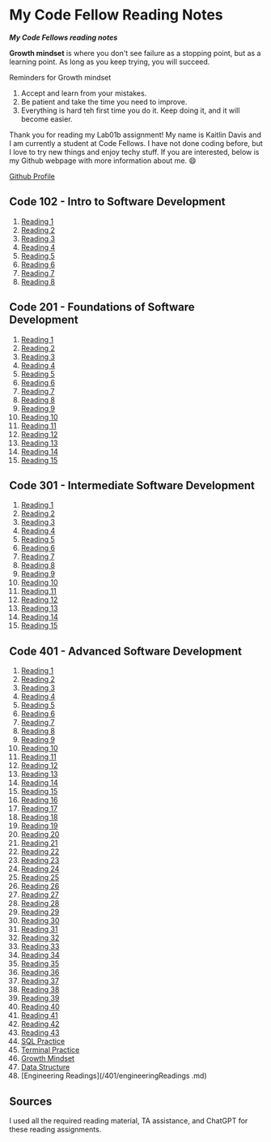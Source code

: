 # My Code Fellow Reading Notes

***My Code Fellows reading notes***

**Growth mindset** is where you don't see failure as a stopping point, but as a learning point. As long as you keep trying, you will succeed. 

Reminders for Growth mindset
1. Accept and learn from your mistakes.
1. Be patient and take the time you need to improve.
1. Everything is hard teh first time you do it. Keep doing it, and it will become easier. 

Thank you for reading my Lab01b assignment! My name is Kaitlin Davis and I am currently a student at Code Fellows. I have not done coding before, but I love to try new things and enjoy techy stuff. If you are interested, below is my Github webpage with more information about me. 
😄

[Github Profile](https://github.com/KaitlinDa)


## Code 102 - Intro to Software Development

1. [Reading 1](/102/read01.md)
1. [Reading 2](/102/read02.md)
1. [Reading 3](/102/read03.md)
1. [Reading 4](/102/read04.md)
1. [Reading 5](/102/read05.md)
1. [Reading 6](/102/read06.md)
1. [Reading 7](/102/read07.md)
1. [Reading 8](/102/read08.md)

## Code 201 - Foundations of Software Development

1. [Reading 1](/201/read01.md)
1. [Reading 2](/201/read02.md)
1. [Reading 3](/201/read03.md)
1. [Reading 4](/201/read04.md)
1. [Reading 5](/201/read05.md)
1. [Reading 6](/201/read06.md)
1. [Reading 7](/201/read07.md)
1. [Reading 8](/201/read08.md)
1. [Reading 9](/201/read09.md)
1. [Reading 10](/201/read10.md)
1. [Reading 11](/201/read11.md)
1. [Reading 12](/201/read12.md)
1. [Reading 13](/201/read13.md)
1. [Reading 14](/201/read14.md)
1. [Reading 15](/201/read15.md)

## Code 301 - Intermediate Software Development
1. [Reading 1](/301/read01.md)
1. [Reading 2](/301/read02.md)
1. [Reading 3](/301/read03.md)
1. [Reading 4](/301/read04.md)
1. [Reading 5](/301/read05.md)
1. [Reading 6](/301/read06.md)
1. [Reading 7](/301/read07.md)
1. [Reading 8](/301/read08.md)
1. [Reading 9](/301/read09.md)
1. [Reading 10](/301/read10.md)
1. [Reading 11](/301/read11.md)
1. [Reading 12](/301/read12.md)
1. [Reading 13](/301/read13.md)
1. [Reading 14](/301/read14.md)
1. [Reading 15](/301/read15.md)

## Code 401 - Advanced Software Development
1. [Reading 1](/401/read01.md)
1. [Reading 2](/401/read02.md)
1. [Reading 3](/401/read03.md)
1. [Reading 4](/401/read04.md)
1. [Reading 5](/401/read05.md)
1. [Reading 6](/401/read06.md)
1. [Reading 7](/401/read07.md)
1. [Reading 8](/401/read08.md)
1. [Reading 9](/401/read09.md)
1. [Reading 10](/401/read10.md)
1. [Reading 11](/401/read11.md)
1. [Reading 12](/401/read12.md)
1. [Reading 13](/401/read13.md)
1. [Reading 14](/401/read14.md)
1. [Reading 15](/401/read15.md)
1. [Reading 16](/401/read16.md)
1. [Reading 17](/401/read17.md)
1. [Reading 18](/401/read18.md)
1. [Reading 19](/401/read19.md)
1. [Reading 20](/401/read20.md)
1. [Reading 21](/401/read21.md)
1. [Reading 22](/401/read22.md)
1. [Reading 23](/401/read23.md)
1. [Reading 24](/401/read24.md)
1. [Reading 25](/401/read25.md)
1. [Reading 26](/401/read26.md)
1. [Reading 27](/401/read27.md)
1. [Reading 28](/401/read28.md)
1. [Reading 29](/401/read29.md)
1. [Reading 30](/401/read30.md)
1. [Reading 31](/401/read31.md)
1. [Reading 32](/401/read32.md)
1. [Reading 33](/401/read33.md)
1. [Reading 34](/401/read34.md)
1. [Reading 35](/401/read35.md)
1. [Reading 36](/401/read36.md)
1. [Reading 37](/401/read37.md)
1. [Reading 38](/401/read38.md)
1. [Reading 39](/401/read39.md)
1. [Reading 40](/401/read42b.md)
1. [Reading 41](/401/read41.md)
1. [Reading 42](/401/read42.md)
1. [Reading 43](/401/read43.md)
1. [SQL Practice](/401/sqlPractice.md)
1. [Terminal Practice](/401/terminalPractice.md)
1. [Growth Mindset](/401/growthMindset.md)
1. [Data Structure](/401/dataStructure.md)
1. [Engineering Readings](/401/engineeringReadings
.md)

## Sources
I used all the required reading material, TA assistance, and ChatGPT for these reading assignments. 